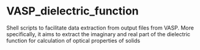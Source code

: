 # VASP_dielectric_function
Shell scripts to facilitate data extraction from output files from VASP. More specifically, it aims to extract the imaginary and real part of the dielectric function for calculation of optical properties of solids

